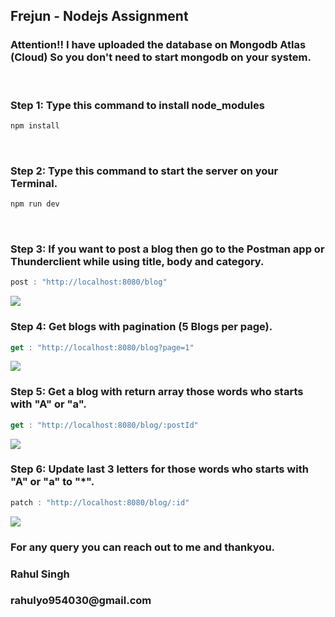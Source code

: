 ## Frejun - Nodejs Assignment

<h3>Attention!! I have uploaded the database on Mongodb Atlas (Cloud) So you don't need to start mongodb on your system.</h3>
<br/>

<h3>Step 1: Type this command to install node_modules</h3>

```javascript
npm install

```
<br/>

<h3>Step 2: Type this command to start the server on your Terminal.</h3>

```javascript
npm run dev

```
<br/>

<h3>Step 3: If you want to post a blog then go to the Postman app or Thunderclient while using title, body and category.</h3>

```javascript
post : "http://localhost:8080/blog"

```


<img src="https://i.ibb.co/55bx6Rs/post.png"/>
<br/>

<h3>Step 4: Get blogs with pagination (5 Blogs per page).</h3>

```javascript
get : "http://localhost:8080/blog?page=1"

```
<img src="https://i.ibb.co/qxT8vty/getwithpagination.png"/>
<br/>

<h3>Step 5: Get a blog with return array those words who starts with "A" or "a".</h3>

```javascript
get : "http://localhost:8080/blog/:postId"

```

<img src="https://i.ibb.co/zhsstKv/getwithidwithreturnarray.png"/>
<br/>

<h3>Step 6: Update last 3 letters for those words who starts with "A" or "a" to "*".</h3>

```javascript
patch : "http://localhost:8080/blog/:id"

```
<img src="https://i.ibb.co/D8wV76w/update.png"/>



<h3>For any query you can reach out to me and thankyou.</h3>
<h3>Rahul Singh </h3>
<h3>rahulyo954030@gmail.com</h3>


